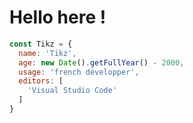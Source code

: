 <h1>Hello here !</h1>


```js
const Tikz = {
  name: 'Tikz',
  age: new Date().getFullYear() - 2000,
  usage: 'french développer',
  editors: [
    'Visual Studio Code'
  ]
}
```
